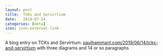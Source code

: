 ```yaml
---
layout: post
title:  TCKs and Servirtium
date:   2019-07-24
categories: [meta]
icon: icon-external-link
---
```


A blog entry on TCKs and Servirtium: [paulhammant.com/2019/06/14/tcks-and-servirtium](https://paulhammant.com/2019/06/14/tcks-and-servirtium/) with three diagrams and 14 or so paragraphs